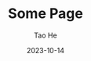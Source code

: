 ---
title: "Some Page"
order: 25
author: Tao He
date: 2023-10-14
category: Jekyll
layout: post
footer:
  copyright: "Custom copyright for this page"
  links:
    - text: "Custom Link"
      url: "https://example.com"
      icon: "fa fa-link"
--- 